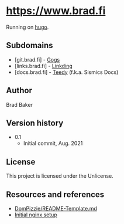 # https://www.brad.fi

Running on [hugo](https://github.com/gohugoio/hugo).

## Subdomains

* [git.brad.fi] - [Gogs](https://github.com/gogs/gogs)
* [links.brad.fi] - [Linkding](https://github.com/sissbruecker/linkding)
* [docs.brad.fi] - [Teedy](https://github.com/sismics/docs) (f.k.a. Sismics Docs)

## Author

Brad Baker  

## Version history

* 0.1
    * Initial commit, Aug. 2021

## License

This project is licensed under the Unlicense.

## Resources and references

* [DomPizzie/README-Template.md](https://gist.github.com/DomPizzie/7a5ff55ffa9081f2de27c315f5018afc)
* [Initial nginx setup](https://www.digitalocean.com/community/tutorials/how-to-install-nginx-on-ubuntu-20-04)
